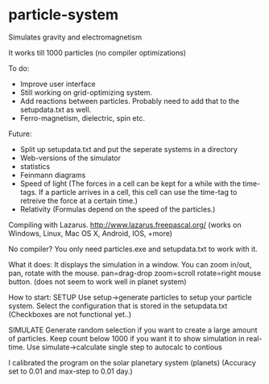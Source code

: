particle-system
===============

Simulates gravity and electromagnetism

It works till 1000 particles (no compiler optimizations)

To do:
- Improve user interface
- Still working on grid-optimizing system.
- Add reactions between particles. 
    Probably need to add that to the setupdata.txt as well.
- Ferro-magnetism, dielectric, spin etc.

Future:
- Split up setupdata.txt and put the seperate systems in a directory
- Web-versions of the simulator
- statistics
- Feinmann diagrams
- Speed of light
   (The forces in a cell can be kept for a while with the time-tags.
    If a particle arrives in a cell, this cell can use the time-tag to
    retreive the force at a certain time.)
- Relativity
   (Formulas depend on the speed of the particles.)

Compiling with Lazarus.
http://www.lazarus.freepascal.org/
(works on Windows, Linux, Mac OS X, Android, IOS, +more)

No compiler?
You only need particles.exe and setupdata.txt to work with it.

What it does:
It displays the simulation in a window. 
You can zoom in/out, pan, rotate with the mouse.
pan=drag-drop
zoom=scroll
rotate=right mouse button.  (does not seem to work well in planet system)

How to start:
SETUP
Use setup->generate particles to setup your particle system. 
Select the configuration that is stored in the setupdata.txt
(Checkboxes are not functional yet..)

SIMULATE
Generate random selection if you want to create a large amount of particles.
Keep count below 1000 if you want it to show simulation in real-time.
Use simulate->calculate single step to  autocalc to contious 

I calibrated the program on the solar planetary system (planets)
(Accuracy set to 0.01 and max-step to 0.01 day.)

